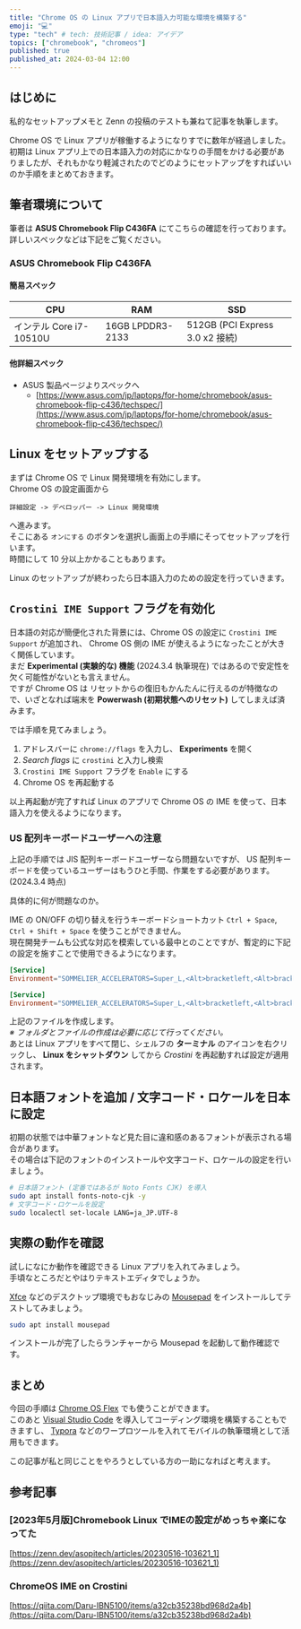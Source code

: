 ```yaml
---
title: "Chrome OS の Linux アプリで日本語入力可能な環境を構築する"
emoji: "💻"
type: "tech" # tech: 技術記事 / idea: アイデア
topics: ["chromebook", "chromeos"]
published: true
published_at: 2024-03-04 12:00
---
```


## はじめに

私的なセットアップメモと Zenn の投稿のテストも兼ねて記事を執筆します。  

Chrome OS で Linux アプリが稼働するようになりすでに数年が経過しました。  
初期は Linux アプリ上での日本語入力の対応にかなりの手間をかける必要がありましたが、それもかなり軽減されたのでどのようにセットアップをすればいいのか手順をまとめておきます。

## 筆者環境について

筆者は **ASUS Chromebook Flip C436FA** にてこちらの確認を行っております。  
詳しいスペックなどは下記をご覧ください。

### ASUS Chromebook Flip C436FA

#### 簡易スペック

| CPU | RAM | SSD |
| ---- | ---- | ---- |
| インテル Core i7-10510U | 16GB LPDDR3-2133 | 512GB (PCI Express 3.0 x2 接続) |

#### 他詳細スペック

- ASUS 製品ページよりスペックへ
  - [https://www.asus.com/jp/laptops/for-home/chromebook/asus-chromebook-flip-c436/techspec/](https://www.asus.com/jp/laptops/for-home/chromebook/asus-chromebook-flip-c436/techspec/)

## Linux をセットアップする

まずは Chrome OS で Linux 開発環境を有効にします。  
Chrome OS の設定画面から

`詳細設定 -> デベロッパー -> Linux 開発環境`

へ進みます。  
そこにある `オンにする` のボタンを選択し画面上の手順にそってセットアップを行います。  
時間にして 10 分以上かかることもあります。

Linux のセットアップが終わったら日本語入力のための設定を行っていきます。

## `Crostini IME Support` フラグを有効化

日本語の対応が簡便化された背景には、Chrome OS の設定に `Crostini IME Support` が追加され、 Chrome OS 側の IME が使えるようになったことが大きく関係しています。  
まだ **Experimental (実験的な) 機能** (2024.3.4 執筆現在) ではあるので安定性を欠く可能性がないとも言えません。  
ですが Chrome OS は リセットからの復旧もかんたんに行えるのが特徴なので、いざとなれば端末を **Powerwash (初期状態へのリセット)** してしまえば済みます。

では手順を見てみましょう。

1. アドレスバーに `chrome://flags` を入力し、 **Experiments** を開く
2. *Search flags* に `crostini` と入力し検索
3. `Crostini IME Support` フラグを `Enable` にする
4. Chrome OS を再起動する

以上再起動が完了すれば Linux のアプリで Chrome OS の IME を使って、日本語入力を使えるようになります。  

### US 配列キーボードユーザーへの注意

上記の手順では JIS 配列キーボードユーザーなら問題ないですが、 US 配列キーボードを使っているユーザーはもうひと手間、作業をする必要があります。 (2024.3.4 時点)  

具体的に何が問題なのか。

IME の ON/OFF の切り替えを行うキーボードショートカット `Ctrl + Space`, `Ctrl + Shift + Space` を使うことができません。  
現在開発チームも公式な対応を模索している最中とのことですが、暫定的に下記の設定を施すことで使用できるようになります。

```bash:~/.config/systemd/user/sommelier@.service.d/cros-sommelier-override.conf
[Service]
Environment="SOMMELIER_ACCELERATORS=Super_L,<Alt>bracketleft,<Alt>bracketright,<Control>space,<Control><Shift>space"
```

```bash:~/.config/systemd/user/sommelier-x@.service.d/cros-sommelier-x-override.conf
[Service]
Environment="SOMMELIER_ACCELERATORS=Super_L,<Alt>bracketleft,<Alt>bracketright,<Control>space,<Control><Shift>space"
```

上記のファイルを作成します。  
*※ フォルダとファイルの作成は必要に応じて行ってください。*  
あとは Linux アプリをすべて閉じ、シェルフの **ターミナル** のアイコンを右クリックし、 **Linux をシャットダウン** してから *Crostini* を再起動すれば設定が適用されます。  

## 日本語フォントを追加 / 文字コード・ロケールを日本に設定

初期の状態では中華フォントなど見た目に違和感のあるフォントが表示される場合があります。  
その場合は下記のフォントのインストールや文字コード、ロケールの設定を行いましょう。  

```bash
# 日本語フォント (定番ではあるが Noto Fonts CJK) を導入
sudo apt install fonts-noto-cjk -y
# 文字コード・ロケールを設定
sudo localectl set-locale LANG=ja_JP.UTF-8
```

## 実際の動作を確認

試しになにか動作を確認できる Linux アプリを入れてみましょう。  
手頃なところだとやはりテキストエディタでしょうか。

[Xfce](https://docs.xfce.org/) などのデスクトップ環境でもおなじみの [Mousepad](https://docs.xfce.org/apps/mousepad/start) をインストールしてテストしてみましょう。  

```bash
sudo apt install mousepad
```

インストールが完了したらランチャーから Mousepad を起動して動作確認です。  

## まとめ

今回の手順は [Chrome OS Flex](https://chromeenterprise.google/intl/ja_jp/os/chromeosflex/) でも使うことができます。  
このあと [Visual Studio Code](https://azure.microsoft.com/ja-jp/products/visual-studio-code) を導入してコーディング環境を構築することもできますし、 [Typora](https://typora.io/) などのワープロツールを入れてモバイルの執筆環境として活用もできます。

この記事が私と同じことをやろうとしている方の一助になればと考えます。

## 参考記事

### \[2023年5月版\]Chromebook Linux でIMEの設定がめっちゃ楽になってた

[https://zenn.dev/asopitech/articles/20230516-103621_1](https://zenn.dev/asopitech/articles/20230516-103621_1)

### ChromeOS IME on Crostini

[https://qiita.com/Daru-IBN5100/items/a32cb35238bd968d2a4b](https://qiita.com/Daru-IBN5100/items/a32cb35238bd968d2a4b)
